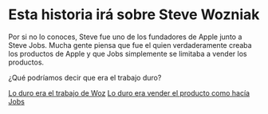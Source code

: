 # Esta historia irá sobre Steve Wozniak

Por si no lo conoces, Steve fue uno de los fundadores de Apple junto a Steve Jobs. Mucha gente piensa que fue el quien verdaderamente creaba los productos de Apple y que Jobs simplemente se limitaba a vender los productos.

¿Qué podríamos decir que era el trabajo duro?

[Lo duro era el trabajo de Woz](https://github.com/scuestam/pruebagit/edit/master/duroWoz.md)
[Lo duro era vender el producto como hacía Jobs](https://github.com/scuestam/pruebagit/edit/master/duroJobs.md)
